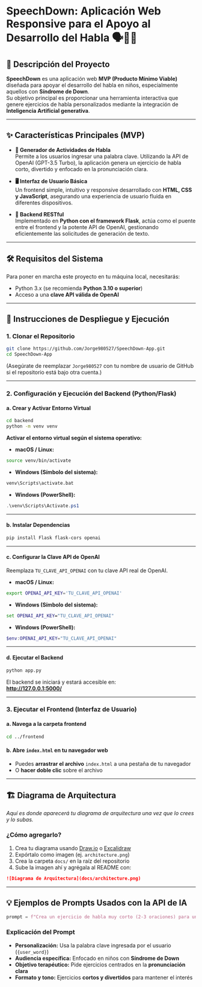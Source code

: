 # SpeechDown: Aplicación Web Responsive para el Apoyo al Desarrollo del Habla 🗣️👶📝

## 📘 Descripción del Proyecto

**SpeechDown** es una aplicación web **MVP (Producto Mínimo Viable)** diseñada para apoyar el desarrollo del habla en niños, especialmente aquellos con **Síndrome de Down**.  
Su objetivo principal es proporcionar una herramienta interactiva que genere ejercicios de habla personalizados mediante la integración de **Inteligencia Artificial generativa**.

---

## ✨ Características Principales (MVP)

- **🎤 Generador de Actividades de Habla**  
  Permite a los usuarios ingresar una palabra clave. Utilizando la API de OpenAI (GPT-3.5 Turbo), la aplicación genera un ejercicio de habla corto, divertido y enfocado en la pronunciación clara.

- **🖥️ Interfaz de Usuario Básica**  
  Un frontend simple, intuitivo y responsive desarrollado con **HTML, CSS y JavaScript**, asegurando una experiencia de usuario fluida en diferentes dispositivos.

- **🔌 Backend RESTful**  
  Implementado en **Python con el framework Flask**, actúa como el puente entre el frontend y la potente API de OpenAI, gestionando eficientemente las solicitudes de generación de texto.

---

## 🛠️ Requisitos del Sistema

Para poner en marcha este proyecto en tu máquina local, necesitarás:

- Python 3.x (se recomienda **Python 3.10 o superior**)
- Acceso a una **clave API válida de OpenAI**

---

## 🚀 Instrucciones de Despliegue y Ejecución

### 1. Clonar el Repositorio

```bash
git clone https://github.com/Jorge980527/SpeechDown-App.git
cd SpeechDown-App
```

(Asegúrate de reemplazar `Jorge980527` con tu nombre de usuario de GitHub si el repositorio está bajo otra cuenta.)

---

### 2. Configuración y Ejecución del Backend (Python/Flask)

#### a. Crear y Activar Entorno Virtual

```bash
cd backend
python -m venv venv
```

**Activar el entorno virtual según el sistema operativo:**

- **macOS / Linux:**

```bash
source venv/bin/activate
```

- **Windows (Símbolo del sistema):**

```cmd
venv\Scripts\activate.bat
```

- **Windows (PowerShell):**

```powershell
.\venv\Scripts\Activate.ps1
```

---

#### b. Instalar Dependencias

```bash
pip install Flask flask-cors openai
```

---

#### c. Configurar la Clave API de OpenAI

Reemplaza `TU_CLAVE_API_OPENAI` con tu clave API real de OpenAI.

- **macOS / Linux:**

```bash
export OPENAI_API_KEY='TU_CLAVE_API_OPENAI'
```

- **Windows (Símbolo del sistema):**

```cmd
set OPENAI_API_KEY="TU_CLAVE_API_OPENAI"
```

- **Windows (PowerShell):**

```powershell
$env:OPENAI_API_KEY="TU_CLAVE_API_OPENAI"
```

---

#### d. Ejecutar el Backend

```bash
python app.py
```

El backend se iniciará y estará accesible en:  
**http://127.0.0.1:5000/**

---

### 3. Ejecutar el Frontend (Interfaz de Usuario)

#### a. Navega a la carpeta frontend

```bash
cd ../frontend
```

#### b. Abre `index.html` en tu navegador web

- Puedes **arrastrar el archivo** `index.html` a una pestaña de tu navegador  
- O **hacer doble clic** sobre el archivo

---

## 🏗️ Diagrama de Arquitectura

_Aquí es donde aparecerá tu diagrama de arquitectura una vez que lo crees y lo subas._

### ¿Cómo agregarlo?

1. Crea tu diagrama usando [Draw.io](https://draw.io) o [Excalidraw](https://excalidraw.com)
2. Expórtalo como imagen (ej. `architecture.png`)
3. Crea la carpeta `docs/` en la raíz del repositorio
4. Sube la imagen ahí y agrégala al README con:

```markdown
![Diagrama de Arquitectura](docs/architecture.png)
```

---

## 💡 Ejemplos de Prompts Usados con la API de IA

```python
prompt = f"Crea un ejercicio de habla muy corto (2-3 oraciones) para un niño con Síndrome de Down usando la palabra '{user_word}'. Enfócate en la pronunciación clara y hazlo divertido."
```

### Explicación del Prompt

- **Personalización:** Usa la palabra clave ingresada por el usuario (`{user_word}`)
- **Audiencia específica:** Enfocado en niños con **Síndrome de Down**
- **Objetivo terapéutico:** Pide ejercicios centrados en la **pronunciación clara**
- **Formato y tono:** Ejercicios **cortos y divertidos** para mantener el interés



